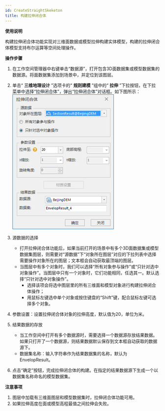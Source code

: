 ```yaml
---
id: CreateStraightSkeketon
title: 构建拉伸闭合体
---
```

**使用说明**

构建拉伸闭合体功能实现对三维面数据或模型拉伸构建实体模型，构建的拉伸闭合体模型支持布尔运算等空间处理操作。

**操作步骤**

1. 在工作空间管理器中右键单击“数据源”，打开包含3D面数据集或模型数据集的数据源。将面数据集添加到场景中，并定位到该图层。
2. 单击“ **三维地理设计** ”选项卡的“ **规则建模** ”组中的“ **拉伸** ”下拉按钮，在下拉菜单中选择“拉伸闭合体”，弹出“拉伸闭合体”对话框。如下图所示：  
![图：“拉伸闭合体”对话框 ](../img/CreateStraightSkeketon_Dialog.png)  
 
3. 源数据的选择 
   * 打开拉伸闭合体功能后，如果当前打开的场景中有多个3D面数据集或模型数据集图层，则需要对“源数据”下“对象所在图层”对应的下拉列表中选择需要操作对象所在的图层；文本框会自动获取最顶端的图层。
   * 当图层中有多个对象时，我们可以选择“所有对象参与操作”或“只针对选中对象操作”。当图层中只有一个对象时，它们功能相同，任选其一。默认选择“只针对选中对象操作”。 
     * 选择该项会将选中图层里的所有三维面和模型对象进行构建拉伸闭合体操作；
     * 用鼠标左键选中单个对象或按住键盘的“Shift”键，配合鼠标左键可选择多个对象。
4. 参数设置：设置拉伸闭合体对象的拉伸高度，默认值为20，单位为米。
5. 结果数据的存放 
   * 当工作空间中打开有多个数据源时，需要选择一个数据源存放结果数据。如果只打开了一个数据源，则结果数据默认保存到文本框自动获取的数据源下。
    * 数据集名称：输入字符串作为结果数据集的名称，默认为EnvelopResult。
6. 点击“确定”按钮，完成拉伸闭合体的构建。在指定的结果数据源下生成一个以数据集名称命名的模型数据集。

**注意事项**

  1. 图层中加载有三维面图层和模型数据集时，拉伸闭合体功能可用。
  2. 如果拉伸高度在面或模型高程最值之间拉伸会失败。

 


